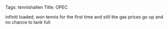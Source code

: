 Tags: tennishallen
Title: OPEC
  
infiniti loaded, won tennis for the first time and still the gas prices go up and no chance to tank full